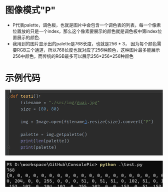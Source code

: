 # 图像模式"P"

* P代表palette，调色板，也就是图片中会包含一个调色表的列表，每一个像素位置放的只是一个index，那么这个像素要展示的颜色就是调色板中第index位置展示的颜色.	
* 我用到的图片显示出的palette是768长度，也就是256 \* 3， 因为每个颜色需要RGB三个通道，所以768长度也就对应了256种颜色，这种图片最多能展示256中颜色，而传统的RGB最多可以展示256\*256\*256种颜色

# 示例代码

![](./3.png)

![](./2.png)

